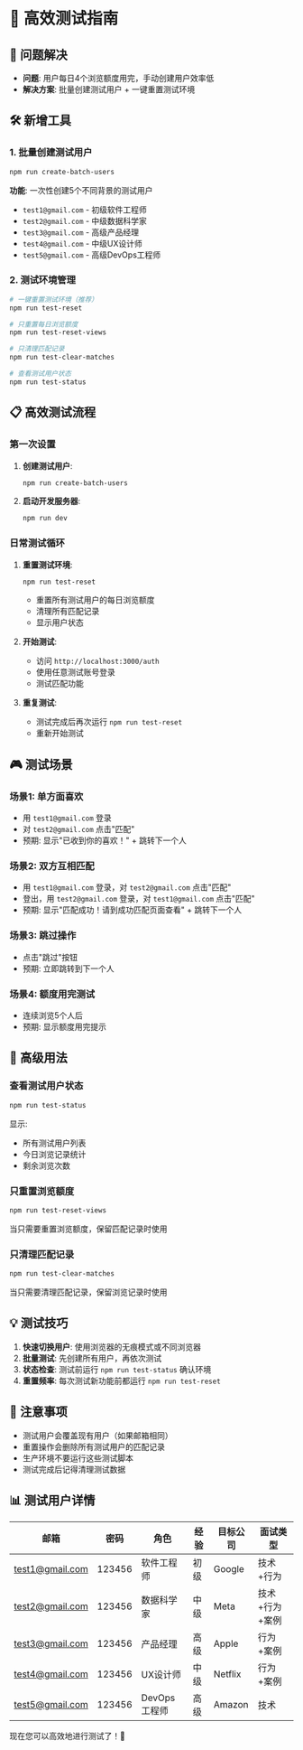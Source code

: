 # 🚀 高效测试指南

## 🎯 问题解决
- **问题**: 用户每日4个浏览额度用完，手动创建用户效率低
- **解决方案**: 批量创建测试用户 + 一键重置测试环境

## 🛠️ 新增工具

### 1. 批量创建测试用户
```bash
npm run create-batch-users
```
**功能**: 一次性创建5个不同背景的测试用户
- `test1@gmail.com` - 初级软件工程师
- `test2@gmail.com` - 中级数据科学家  
- `test3@gmail.com` - 高级产品经理
- `test4@gmail.com` - 中级UX设计师
- `test5@gmail.com` - 高级DevOps工程师

### 2. 测试环境管理
```bash
# 一键重置测试环境（推荐）
npm run test-reset

# 只重置每日浏览额度
npm run test-reset-views

# 只清理匹配记录
npm run test-clear-matches

# 查看测试用户状态
npm run test-status
```

## 📋 高效测试流程

### 第一次设置
1. **创建测试用户**:
   ```bash
   npm run create-batch-users
   ```

2. **启动开发服务器**:
   ```bash
   npm run dev
   ```

### 日常测试循环
1. **重置测试环境**:
   ```bash
   npm run test-reset
   ```
   - 重置所有测试用户的每日浏览额度
   - 清理所有匹配记录
   - 显示用户状态

2. **开始测试**:
   - 访问 `http://localhost:3000/auth`
   - 使用任意测试账号登录
   - 测试匹配功能

3. **重复测试**:
   - 测试完成后再次运行 `npm run test-reset`
   - 重新开始测试

## 🎮 测试场景

### 场景1: 单方面喜欢
- 用 `test1@gmail.com` 登录
- 对 `test2@gmail.com` 点击"匹配"
- 预期: 显示"已收到你的喜欢！" + 跳转下一个人

### 场景2: 双方互相匹配
- 用 `test1@gmail.com` 登录，对 `test2@gmail.com` 点击"匹配"
- 登出，用 `test2@gmail.com` 登录，对 `test1@gmail.com` 点击"匹配"
- 预期: 显示"匹配成功！请到成功匹配页面查看" + 跳转下一个人

### 场景3: 跳过操作
- 点击"跳过"按钮
- 预期: 立即跳转到下一个人

### 场景4: 额度用完测试
- 连续浏览5个人后
- 预期: 显示额度用完提示

## 🔧 高级用法

### 查看测试用户状态
```bash
npm run test-status
```
显示:
- 所有测试用户列表
- 今日浏览记录统计
- 剩余浏览次数

### 只重置浏览额度
```bash
npm run test-reset-views
```
当只需要重置浏览额度，保留匹配记录时使用

### 只清理匹配记录
```bash
npm run test-clear-matches
```
当只需要清理匹配记录，保留浏览记录时使用

## 💡 测试技巧

1. **快速切换用户**: 使用浏览器的无痕模式或不同浏览器
2. **批量测试**: 先创建所有用户，再依次测试
3. **状态检查**: 测试前运行 `npm run test-status` 确认环境
4. **重置频率**: 每次测试新功能前都运行 `npm run test-reset`

## 🚨 注意事项

- 测试用户会覆盖现有用户（如果邮箱相同）
- 重置操作会删除所有测试用户的匹配记录
- 生产环境不要运行这些测试脚本
- 测试完成后记得清理测试数据

## 📊 测试用户详情

| 邮箱 | 密码 | 角色 | 经验 | 目标公司 | 面试类型 |
|------|------|------|------|----------|----------|
| test1@gmail.com | 123456 | 软件工程师 | 初级 | Google | 技术+行为 |
| test2@gmail.com | 123456 | 数据科学家 | 中级 | Meta | 技术+行为+案例 |
| test3@gmail.com | 123456 | 产品经理 | 高级 | Apple | 行为+案例 |
| test4@gmail.com | 123456 | UX设计师 | 中级 | Netflix | 行为+案例 |
| test5@gmail.com | 123456 | DevOps工程师 | 高级 | Amazon | 技术 |

现在您可以高效地进行测试了！🎉
